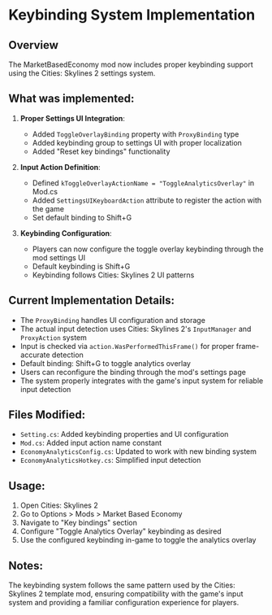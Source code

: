 # Keybinding System Implementation

## Overview

The MarketBasedEconomy mod now includes proper keybinding support using the Cities: Skylines 2 settings system.

## What was implemented:

1. **Proper Settings UI Integration**: 
   - Added `ToggleOverlayBinding` property with `ProxyBinding` type
   - Added keybinding group to settings UI with proper localization
   - Added "Reset key bindings" functionality

2. **Input Action Definition**:
   - Defined `kToggleOverlayActionName = "ToggleAnalyticsOverlay"` in Mod.cs
   - Added `SettingsUIKeyboardAction` attribute to register the action with the game
   - Set default binding to Shift+G

3. **Keybinding Configuration**:
   - Players can now configure the toggle overlay keybinding through the mod settings UI
   - Default keybinding is Shift+G
   - Keybinding follows Cities: Skylines 2 UI patterns

## Current Implementation Details:

- The `ProxyBinding` handles UI configuration and storage
- The actual input detection uses Cities: Skylines 2's `InputManager` and `ProxyAction` system
- Input is checked via `action.WasPerformedThisFrame()` for proper frame-accurate detection
- Default binding: Shift+G to toggle analytics overlay
- Users can reconfigure the binding through the mod's settings page
- The system properly integrates with the game's input system for reliable input detection

## Files Modified:

- `Setting.cs`: Added keybinding properties and UI configuration
- `Mod.cs`: Added input action name constant
- `EconomyAnalyticsConfig.cs`: Updated to work with new binding system
- `EconomyAnalyticsHotkey.cs`: Simplified input detection

## Usage:

1. Open Cities: Skylines 2
2. Go to Options > Mods > Market Based Economy
3. Navigate to "Key bindings" section
4. Configure "Toggle Analytics Overlay" keybinding as desired
5. Use the configured keybinding in-game to toggle the analytics overlay

## Notes:

The keybinding system follows the same pattern used by the Cities: Skylines 2 template mod, ensuring compatibility with the game's input system and providing a familiar configuration experience for players.